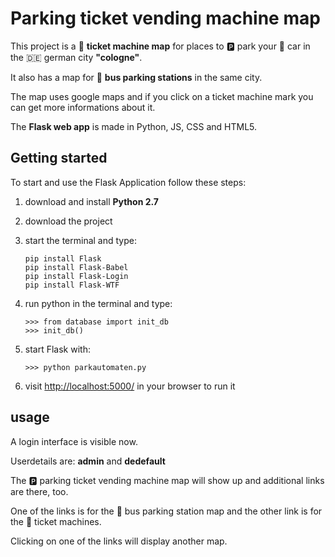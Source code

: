# Parking ticket vending machine map 

This project is a :ticket: **ticket machine map** for places to :parking: park your :blue_car: car in the :de: german city **"cologne"**. 

It also has a map for :bus: **bus parking stations** in the same city. 

The map uses google maps and if you click on a ticket machine mark you can get more informations about it.

The **Flask web app** is made in Python, JS, CSS and HTML5.


## Getting started

To start and use the Flask Application follow these steps: 

1. download and install **Python 2.7**

2. download the project

3. start the terminal and type:

   ```
   pip install Flask
   pip install Flask-Babel
   pip install Flask-Login
   pip install Flask-WTF
   ```
   
4. run python in the terminal and type:

   ```
   >>> from database import init_db
   >>> init_db()
   ```
   
5. start Flask with: 

   ```
   >>> python parkautomaten.py
   ```
   
6. visit  [http://localhost:5000/](http://localhost:5000/)  in your browser to run it


## usage

A login interface is visible now. 

Userdetails are: **admin** and **dedefault**

The :parking: parking ticket vending machine map will show up and additional links are there, too. 

One of the links is for the :bus: bus parking station map and the other link is for the :ticket: ticket machines. 

Clicking on one of the links will display another map.

